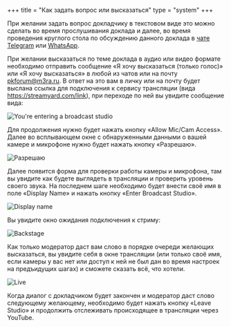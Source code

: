 +++
title = "Как задать вопрос или высказаться"
type = "system"
+++

При желании задать вопрос докладчику в текстовом виде это можно сделать во время
прослушивания доклада и далее, во время проведения круглого стола по обсуждению
данного доклада в [чате Telegram](https://t.me/mera_kob) или
[WhatsApp](https://chat.whatsapp.com/invite/L3g8nbBY6dRBA3pDEPnq2j).

При желании высказаться по теме доклада в аудио или видео формате необходимо
отправить сообщение «Я хочу высказаться (только голос)» или «Я хочу высказаться»
в любой из чатов или на почту pkforum@m3ra.ru. В ответ на это вам в личку или на
почту будет выслана ссылка для подключения к сервису трансляции (вида
https://streamyard.com/link), при переходе по ней вы увидите сообщение вида:

![You're entering a broadcast studio](/enter.png)

Для продолжения нужно будет нажать кнопку «Allow Mic/Cam Access». Далее во
всплывающем окне с обнаруженными данными о вашей камере и микрофоне нужно будет
нажать кнопку «Разрешаю».

![Разрешаю](/allow.png)

Далее появится форма для проверки работы камеры и микрофона, там вы увидите как
будете выглядеть в трансляции и проверить уровень своего звука. На последнем
шаге необходимо будет внести своё имя в поле «Display Name» и нажать кнопку
«Enter Broadcast Studio».

![Display name](/display_name.png)

Вы увидите окно ожидания подключения к стриму:

![Backstage](/backstage.png)

Как только модератор даст вам слово в порядке очереди желающих высказаться, вы
увидите себя в окне трансляции (или только своё имя, если камеры у вас нет или
доступ к ней не был дан во время настроек на предъидущих шагах) и сможете
сказать всё, что хотели.

![Live](/live.png)

Когда диалог с докладчиком будет закончен и модератор даст слово следующему
желающему, необходимо будет нажать кнопку «Leave Studio» и продолжить
отслеживать происходящее в трансляции через YouTube.
